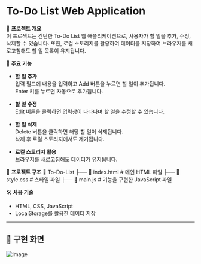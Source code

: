 # To-Do List Web Application

📌 **프로젝트 개요**  
이 프로젝트는 간단한 To-Do List 웹 애플리케이션으로, 사용자가 할 일을 추가, 수정, 삭제할 수 있습니다. 또한, 로컬 스토리지를 활용하여 데이터를 저장하여 브라우저를 새로고침해도 할 일 목록이 유지됩니다.

🎯 **주요 기능**

- **할 일 추가**  
  입력 필드에 내용을 입력하고 Add 버튼을 누르면 할 일이 추가됩니다.  
  Enter 키를 누르면 자동으로 추가됩니다.

- **할 일 수정**  
  Edit 버튼을 클릭하면 입력창이 나타나며 할 일을 수정할 수 있습니다.

- **할 일 삭제**  
  Delete 버튼을 클릭하면 해당 할 일이 삭제됩니다.  
  삭제 후 로컬 스토리지에서도 제거됩니다.

- **로컬 스토리지 활용**  
  브라우저를 새로고침해도 데이터가 유지됩니다.

📂 **프로젝트 구조**
  📂 To-Do-List ├── 📄 index.html # 메인 HTML 파일 ├── 📄 style.css # 스타일 파일 ├── 📄 main.js # 기능을 구현한 JavaScript 파일

🛠️ **사용 기술**

- HTML, CSS, JavaScript
- LocalStorage를 활용한 데이터 저장
---
## 🚀 구현 화면
![Image](https://github.com/user-attachments/assets/749c43f0-0199-4dd6-9430-c40ffa286285)
